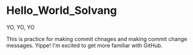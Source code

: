 # Hello_World_Solvang

YO, YO, YO

This is practice for making commit chnages and making commit change messages. Yippe! I'm excited to get more familiar with GitHub.
